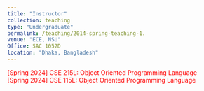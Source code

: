 ```yaml
---
title: "Instructor"
collection: teaching
type: "Undergraduate"
permalink: /teaching/2014-spring-teaching-1.
venue: "ECE, NSU"
Office: SAC 1052D
location: "Dhaka, Bangladesh"
---
```


<span style="color:red"> [Spring 2024] CSE 215L: Object Oriented Programming Language </span> \
<span style="color:red"> [Spring 2024] CSE 115L: Object Oriented Programming Language </span>




